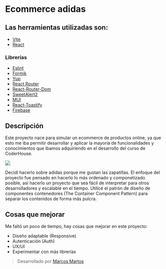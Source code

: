 # Ecommerce adidas

## Las herramientas utilizadas son:

- [Vite](https://vitejs.dev/)
- [React](https://es.react.dev/)

### Librerías

- [Eslint](https://eslint.org/)
- [Formik](https://formik.org/)
- [Yup](https://www.npmjs.com/package/yup)
- [React Router](https://reactrouter.com/en/main)
- [React-Router-Dom](https://www.npmjs.com/package/react-router-dom)
- [SweetAlert2](https://sweetalert2.github.io/)
- [MUI](https://mui.com/)
- [React-Toastify](https://www.npmjs.com/package/react-toastify)
- [Firebase](https://firebase.google.com/?hl=es)

## Descripción

Este proyecto nace para simular un ecommerce de productos online, ya que esto me iba permitir desarrollar y aplicar la mayoría de funcionalidades y conocimientos que ibamos adquiriendo en el desarrollo del curso de CoderHouse.

![](https://res.cloudinary.com/df4ghpsiz/image/upload/v1687018684/Adidas_isologo_lkb7ah.svg)

Decidí hacerlo sobre adidas porque me gustan las zapatillas.
El enfoque del proyecto fue pensado en hacerlo lo más ordenado y componetizado posible, así hacerlo un proyecto que sea fácil de interpretar para otros desarrolladores y escalable en el tiempo.
Utilicé el patrón de diseño de componentes contenedores (The Container Component Pattern) para separar los contenidos de forma más pulcra.

## Cosas que mejorar

Me faltó un poco de tiempo, hay cosas que mejorar en este proyecto:

- Diseño adaptable (Responsive)
- Autenticación (Auth)
- UX/UI
- Experimentar con más librerías

> Desarrollado por [Marcos Martos](https://marcosmartos-developer.netlify.app/)
